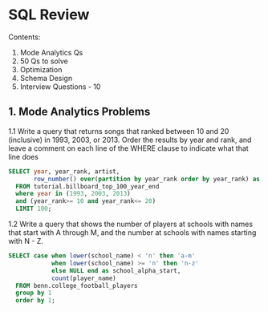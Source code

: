 # SQL Review
Contents:
1. Mode Analytics Qs 
2. 50 Qs to solve
3. Optimization
4. Schema Design 
5. Interview Questions - 10

## 1. Mode Analytics Problems
1.1 Write a query that returns songs that ranked between 10 and 20 (inclusive) in 1993, 2003, or 2013. Order the results by year and rank, and leave a comment on each line of the WHERE clause to indicate what that line does

```sql
SELECT year, year_rank, artist, 
       row_number() over(partition by year_rank order by year_rank) as row_num
  FROM tutorial.billboard_top_100_year_end
  where year in (1993, 2003, 2013)
  and (year_rank>= 10 and year_rank<= 20)
  LIMIT 100;

```
1.2 Write a query that shows the number of players at schools with names that start with A through M, and the number at schools with names starting with N - Z.

```sql 
SELECT case when lower(school_name) < 'n' then 'a-m'
            when lower(school_name) >= 'n' then 'n-z'
            else NULL end as school_alpha_start,
            count(player_name)
  FROM benn.college_football_players
  group by 1
  order by 1;
```

